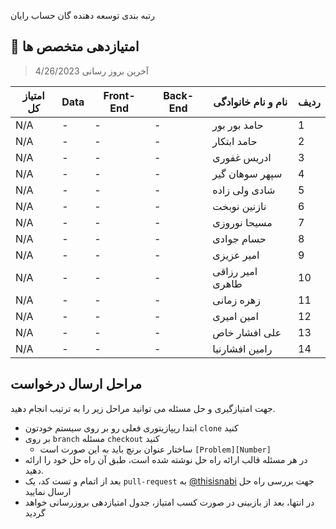 رتبه بندی توسعه دهنده گان حساب رایان

## 💪 امتیازدهی متخصص ها
> آخرین بروز رسانی 4/26/2023

| امتیاز کل | Data | Front-End | Back-End | نام و نام خانوادگی | ردیف |
|-----------|------|-----------|----------|--------------------|------|
|    N/A    |   -  |     -     |     -    | حامد بور بور       | 1    |
|    N/A    |   -  |     -     |     -    | حامد ابتکار        | 2    |
|    N/A    |   -  |     -     |     -    | ادریس غفوری        | 3    |
|    N/A    |   -  |     -     |     -    | سپهر سوهان گیر     | 4    |
|    N/A    |   -  |     -     |     -    | شادی ولی زاده      | 5    |
|    N/A    |   -  |     -     |     -    | نازنین نوبخت       | 6    |
|    N/A    |   -  |     -     |     -    | مسیحا نوروزی       | 7    |
|    N/A    |   -  |     -     |     -    | حسام جوادی         | 8    |
|    N/A    |   -  |     -     |     -    | امیر عزیزی         | 9    |
|    N/A    |   -  |     -     |     -    | امیر رزاقی طاهری   | 10   |
|    N/A    |   -  |     -     |     -    | زهره زمانی         | 11   |
|    N/A    |   -  |     -     |     -    | امین امیری         | 12   |
|    N/A    |   -  |     -     |     -    | علی افشار خاص      | 13   |
|    N/A    |   -  |     -     |     -    | رامین افشارنیا       | 14   |
 
 
## مراحل ارسال درخواست
جهت امتیازگیری و حل مسئله  می توانید مراحل زیر را به ترتیب انجام دهید.

- ابتدا ریپازیتوری فعلی رو بر روی سیستم خودتون `clone` کنید
- بر روی `branch` مسئله `checkout` کنید
  - ساختار عنوان برنچ باید به این صورت است `[Problem][Number]`
- در هر مسئله قالب ارائه راه حل نوشته شده است، طبق آن راه حل خود را ارائه دهید.
- بعد از اتمام و تست کد، یک `pull-request` به [@thisisnabi](https://github.com/thisisnabi) جهت بررسی راه حل ارسال نمایید
- در انتها، بعد از بازبینی در صورت کسب امتیاز، جدول امتیازدهی بروزرسانی خواهد گردید
